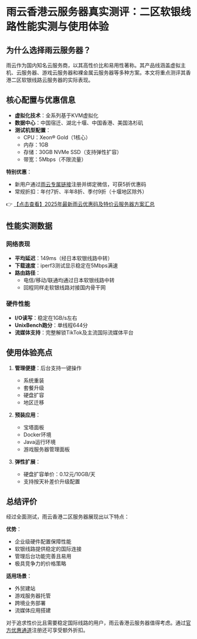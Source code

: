 # 雨云香港云服务器真实测评：二区软银线路性能实测与使用体验

## 为什么选择雨云服务器？

雨云作为国内知名云服务商，以其高性价比和易用性著称。其产品线涵盖虚拟主机、云服务器、游戏云服务器和裸金属云服务器等多种方案。本文将重点测评其香港二区软银线路云服务器的实际表现。

## 核心配置与优惠信息

- **虚拟化技术**：全系列基于KVM虚拟化
- **数据中心**：中国宿迁、湖北十堰、中国香港、美国洛杉矶
- **测试机型配置**：
  - CPU：Xeon® Gold（1核心）
  - 内存：1GB
  - 存储：30GB NVMe SSD（支持弹性扩容）
  - 带宽：5Mbps（不限流量）

**特别优惠**：
- 新用户通过[雨云专属链接](https://bit.ly/RainYun)注册并绑定微信，可获5折优惠码
- 常规折扣：年付7折、半年8折、季付9折（十堰地区除外）

👉 [【点击查看】2025年最新雨云优惠码及特价云服务器方案汇总](https://bit.ly/RainYun)

## 性能实测数据

### 网络表现
- **平均延迟**：149ms（经日本软银线路中转）
- **下载速度**：iperf3测试显示稳定在5Mbps满速
- **路由路径**：
  - 电信/移动/联通均通过日本软银线路中转
  - 回程同样走软银线路对接国内骨干网

### 硬件性能
- **I/O读写**：稳定在1GB/s左右
- **UnixBench跑分**：单线程644分
- **流媒体支持**：完整解锁TikTok及主流国际流媒体平台

## 使用体验亮点

1. **管理便捷**：后台支持一键操作
   - 系统重装
   - 套餐升级
   - 硬盘扩容
   - 地区迁移

2. **预装应用**：
   - 宝塔面板
   - Docker环境
   - Java运行环境
   - 游戏服务器管理面板

3. **弹性扩展**：
   - 硬盘扩容单价：0.12元/10GB/天
   - 支持按天补差价升级配置

## 总结评价

经过全面测试，雨云香港二区服务器展现出以下特点：

**优势**：
- 企业级硬件配置保障性能
- 软银线路提供稳定的国际连接
- 管理后台功能完善且易用
- 极具竞争力的价格策略

**适用场景**：
- 外贸建站
- 游戏服务器托管
- 跨境业务部署
- 流媒体应用搭建

对于追求性价比且需要稳定国际线路的用户，雨云香港云服务器值得考虑。通过[官方优惠通道](https://bit.ly/RainYun)注册还可享受额外折扣。